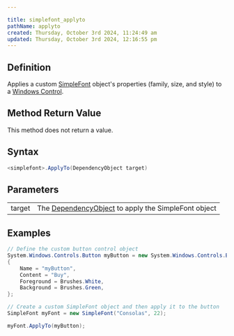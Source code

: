 ```yaml
---

title: simplefont_applyto
pathName: applyto
created: Thursday, October 3rd 2024, 11:24:49 am
updated: Thursday, October 3rd 2024, 12:16:55 pm
---
```


## Definition

Applies a custom [SimpleFont](simplefont_class.htm) object's properties (family, size, and style) to a [Windows Control](https://msdn.microsoft.com/en-us/library/system.windows.controls.control(v=vs.110).aspx).

## Method Return Value

This method does not return a value.

## Syntax

```csharp
<simplefont>.ApplyTo(DependencyObject target)
```

## Parameters

|  |  |
| --- | --- |
| target | The [DependencyObject](https://msdn.microsoft.com/en-us/library/system.windows.dependencyobject(v=vs.110).aspx) to apply the SimpleFont object |

## Examples

```csharp
// Define the custom button control object
System.Windows.Controls.Button myButton = new System.Windows.Controls.Button
{
    Name = "myButton",
    Content = "Buy",
    Foreground = Brushes.White,
    Background = Brushes.Green,
};

// Create a custom SimpleFont object and then apply it to the button
SimpleFont myFont = new SimpleFont("Consolas", 22);

myFont.ApplyTo(myButton);
```

